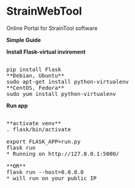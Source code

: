 # StrainWebTool
Online Portal for StrainTool software 

**Simple Guide**

**Install Flask-virtual inviroment**
<pre id="block-samp"><samp>
pip install Flask
**Debian, Ubuntu**
sudo apt-get install python-virtualenv
**CentOS, Fedora**
sudo yum install python-virtualenv
</samp></pre>

**Run app**
<pre id="block-samp"><samp>
**activate venv**
. flask/bin/activate

export FLASK_APP=run.py
flask run
* Running on http://127.0.0.1:5000/

**OR**
flask run --host=0.0.0.0
* will run on your public IP
</samp></pre>
